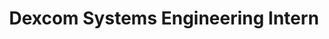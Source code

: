 ---
layout: detailed-page
title: Dexcom Systems Engineering Intern
description: "Summer internship at a medical device company in San Diego"
slug: dexcom
tags: [systems-engineering, med-device, lab-work, dexcom, internship]
time: "Summer 2024"
order: 5
---